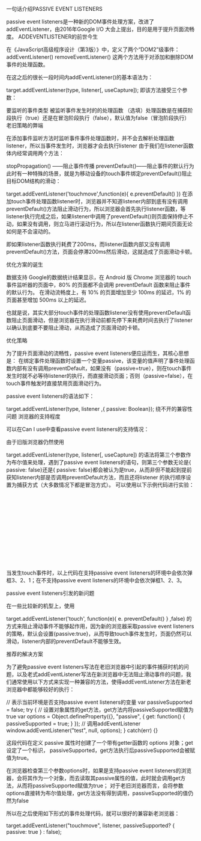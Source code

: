 一句话介绍PASSIVE EVENT LISTENERS

passive event listeners是一种新的DOM事件处理方案，改进了addEventListener，由2016年Google I/O 大会上提出，目的是用于提升页面流畅度。
ADDEVENTLISTENER的前世今生

在《JavaScript高级程序设计（第3版）》中，定义了两个“DOM2”级事件：
addEventListener()
removeEventListener()
这两个方法用于对添加和删除DOM事件的处理函数。

在这之后的很长一段时间内addEventListener()的基本语法为：

target.addEventListener(type, listener[, useCapture]);
即该方法接受三个参数：

要监听的事件类型
被监听事件发生时的的处理函数
（选填）处理函数是在捕获阶段执行（true）还是在冒泡阶段执行（false），默认值为false（冒泡阶段执行）
老旧策略的弊端

在添加事件监听方法时监听事件事件处理函数时，并不会去解析处理函数listener，所以当事件发生时，浏览器才会去执行listener
由于我们在listener函数体内经常调用两个方法：

stopPropagation() ——阻止事件传播
preventDefault()——阻止事件的默认行为
此时有一种特殊的场景，就是为移动设备的touch事件绑定preventDefault()阻止目标DOM结构的滑动：

target.addEventListener('touchmove',function(e){
	e.preventDefault()
})
在添加touch事件处理函数listener时，浏览器并不知道listener内部到底有没有调用preventDefault()方法阻止滑动行为，所以浏览器会首先执行listener函数，等listener执行完成之后，如果listener中调用了preventDefault()则页面保持停止不动，如果没有调用，则立马进行滚动行为，所以在listener函数执行期间页面无论如何是不会滚动的。

即如果listener函数执行耗费了200ms，而listener函数内部又没有调用preventDefault()方法，页面会停滞200ms然后滑动，这就造成了页面滑动卡顿。

优化方案的诞生

数据支持
Google的数据统计结果显示，在 Android 版 Chrome 浏览器的 touch 事件监听器的页面中，80% 的页面都不会调用 preventDefault 函数来阻止事件的默认行为。
在滑动流畅度上，有 10% 的页面增加至少 100ms 的延迟，1% 的页面甚至增加 500ms 以上的延迟。

也就是说，其实大部分touch事件的处理函数listener没有使用preventDefault函数阻止页面滑动，但是浏览器在执行滑动前都先停下来耗费时间去执行了listener以确认到底要不要阻止滑动，从而造成了页面滑动的卡顿。

优化策略

为了提升页面滑动的流畅性，passive event listeners便应运而生，其核心思想是：
在绑定事件处理函数时设置一个变量passive，该变量的值声明了事件处理函数内部有没有调用preventDefault，如果没有（passive=true），则在touch事件发生时就不必等待listener的执行，而直接滑动页面；否则（passive=false），在touch事件触发时直接禁用页面滑动行为。

passive event listeners的语法如下：

target.addEventListener(type, listener ,{ passive: Boolean});
绕不开的兼容性问题
浏览器的支持程度

可以在Can I use中查看passive event listeners的支持情况：


由于旧版浏览器仍然使用

target.addEventListener(type, listener[, useCapture])
的语法将第三个参数作为布尔值来处理，遇到了passive event listeners的语句，则第三个参数无论是{ passive: false}还是{ passive: false}都会被认为是true，从而非但不能起到提前获知listener内部是否调用preventDefault方法，而且还将listener
的执行顺序设置为捕获方式（大多数情况下都是冒泡方式）。
可以使用以下示例代码进行实验：

<body>
  <div id="father">
    <div id="child" style="height: 200px;"></div>
  </div>
  <script type="text/javascript">
    document.addEventListener('touchmove', function(e){ alert(1) },{passive:false})
    document.querySelector('#father').addEventListener('touchmove', function(e){ alert(2) },{passive:false});
    document.querySelector('#child').addEventListener('touchmove', function(e){ alert(3) },{passive:false});
  </script>
</body>
当发生touch事件时，以上代码在支持passive event listeners的环境中会依次弹框3、2、1；在不支持passive event listeners的环境中会依次弹框1、2、3。

passive event listeners引发的新问题

在一些比较新的机型上，使用

target.addEventListener('touch', function(e){
  e. preventDefault()
} ,false)
的方式来阻止滑动事件不能够起作用，因为新的浏览器采取passive event listeners的策略，默认会设置{passive:true}，从而导致touch事件发生时，页面仍然可以滑动，listener内部的preventDefault不能够生效。

推荐的解决方案

为了避免passive event listeners写法在老旧浏览器中引起的事件捕获时机的问题，以及老式addEventListener写法在新浏览器中无法阻止滑动事件的问题，我们通常使用以下方式来实现一种兼容的方法，使得addEventListener方法在新老浏览器中都能够较好的执行：

// 表示当前环境是否支持passive event listeners的变量
var passiveSupported = false;
try {
    // 设置对象属性的get方法，get方法内将passiveSupported赋值为true
  var options = Object.defineProperty({}, "passive", {
    get: function() {
      passiveSupported = true;
    }
  });
// 调用addEventListener
window.addEventListener("test", null, options);
} catch(err) {}

这段代码在定义 passive 属性时创建了一个带有getter函数的 options 对象；get设定了一个标识， passiveSupported，get方法执行后passiveSupported会被赋值为true。

在浏览器检查第三个参数options时，如果是支持passive event listeners的浏览器，会将其作为一个对象，而去读取其passive属性的值，此时就会调用get方法，从而将passiveSupported赋值为true；
对于老旧浏览器而言，会将参数options直接转为布尔值处理，get方法没有得到调用，passiveSupported的值仍然为false

所以在之后使用如下形式的事件处理代码，就可以很好的兼容新老浏览器：

target.addEventListener("touchmove", listener, passiveSupported? { passive: true } : false);
